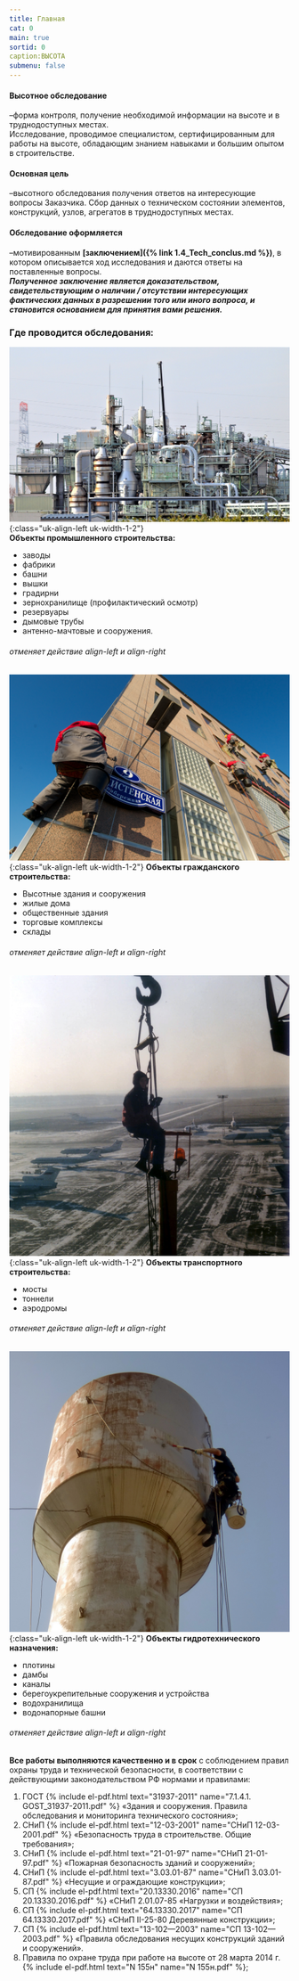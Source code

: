 ```yaml
---
title: Главная
cat: 0
main: true
sortid: 0
caption:ВЫСОТА
submenu: false
---
```


#### **Высотное обследование** 
–форма контроля, получение необходимой информации на высоте и в труднодоступных местах.    
Исследование, проводимое специалистом, сертифицированным для работы на высоте, обладающим знанием навыками и большим опытом в строительстве.

#### **Основная цель** 
–высотного обследования получения ответов на интересующие вопросы Заказчика. Сбор данных о техническом состоянии элементов, конструкций, узлов, агрегатов в труднодоступных местах.

#### **Обследование оформляется** 
–мотивированным __[заключением]({% link 1.4_Tech_conclus.md %})__, в котором описывается ход исследования и даются ответы на поставленные вопросы.   
***Полученное заключение является доказательством, свидетельствующим о наличии / отсутствии интересующих фактических данных в разрешении того или иного вопроса, и становится основанием для принятия вами решения.***

### **Где проводится обследования:**

![](/img/0/0.1.jpg){:class="uk-align-left uk-width-1-2"}  
**Объекты промышленного строительства:**     
- заводы  
- фабрики  
- башни    
- вышки    
- градирни    
- зернохранилище (профилактический осмотр)  
- резервуары  
- дымовые трубы  
- антенно-мачтовые и сооружения.

###### отменяет действие align-left и align-right

![](/img/0/0.2.jpg){:class="uk-align-left uk-width-1-2"}
**Объекты гражданского строительства:**   
- Высотные здания и сооружения  
- жилые дома  
- общественные здания  
- торговые комплексы  
- склады
###### отменяет действие align-left и align-right


![](/img/0/0.3.jpg){:class="uk-align-left uk-width-1-2"}
**Объекты транспортного строительства:**  
- мосты  
- тоннели  
- аэродромы

###### отменяет действие align-left и align-right

![](/img/0/0.4.jpg){:class="uk-align-left uk-width-1-2"}
**Объекты гидротехнического назначения:**   
- плотины  
- дамбы  
- каналы  
- берегоукрепительные сооружения и устройства  
- водохранилища  
- водонапорные башни   

###### отменяет действие align-left и align-right

**Все работы выполняются качественно и в срок** с соблюдением правил охраны труда и технической безопасности, в соответствии с действующими законодательством РФ нормами и правилами:

1. ГОСТ {% include el-pdf.html text="31937-2011" name="7.1.4.1. GOST_31937-2011.pdf" %} «Здания и сооружения. Правила обследования и мониторинга технического состояния»;
2. СНиП {% include el-pdf.html text="12-03-2001" name="СНиП 12-03-2001.pdf" %} «Безопасность труда в строительстве. Общие требования»;    
3. СНиП {% include el-pdf.html text="21-01-97" name="СНиП 21-01-97.pdf" %} «Пожарная безопасность зданий и сооружений»;    
4. СНиП {% include el-pdf.html text="3.03.01-87" name="СНиП 3.03.01-87.pdf" %} «Несущие и ограждающие конструкции»; 
5. СП {% include el-pdf.html text="20.13330.2016" name="СП 20.13330.2016.pdf" %} «СНиП 2.01.07-85 «Нагрузки и воздействия»;    
6. СП {% include el-pdf.html text="64.13330.2017" name="СП 64.13330.2017.pdf" %} «СНиП II-25-80 Деревянные конструкции»;    
7. СП {% include el-pdf.html text="13-102—2003" name="СП 13-102—2003.pdf" %} «Правила обследования несущих конструкций зданий и сооружений».    
8. Правила по охране труда при работе на высоте от 28 марта 2014 г. {% include el-pdf.html text="N 155н" name="N 155н.pdf" %};
